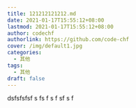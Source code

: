 ```yaml
---
title: 121212121212.md
date: 2021-01-17T15:55:12+08:00
lastmod: 2021-01-17T15:55:12+08:00
author: codechf
authorlink: https://github.com/code-chf
cover: /img/default1.jpg
categories:
  - 其他
tags:
  - 其他
draft: false
---
```

dsfsfsfsf
s
fs
f
s
f
sf
s
f

<!--more-->
